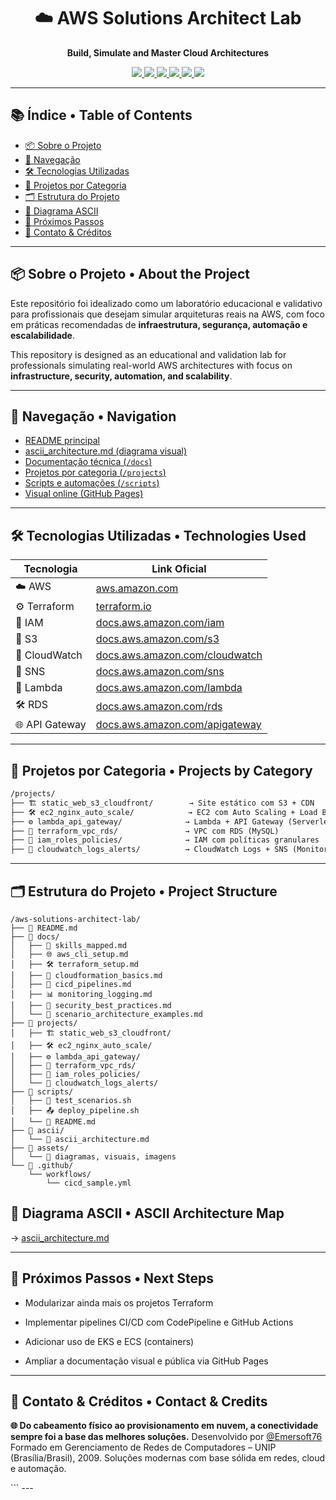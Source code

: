 <h1 align="center">☁️ AWS Solutions Architect Lab</h1>
<p align="center"><strong>Build, Simulate and Master Cloud Architectures</strong></p>

<p align="center">
  <a href="https://aws.amazon.com/" target="_blank">
    <img src="https://img.shields.io/badge/AWS-Cloud-orange?logo=amazonaws&style=for-the-badge" />
  </a>
  <a href="https://www.terraform.io/" target="_blank">
    <img src="https://img.shields.io/badge/Terraform-IaC-7B42BC?logo=terraform&style=for-the-badge" />
  </a>
  <a href="https://docs.aws.amazon.com/lambda/" target="_blank">
    <img src="https://img.shields.io/badge/Serverless-Lambda-yellow?logo=awslambda&style=for-the-badge" />
  </a>
  <a href="https://docs.aws.amazon.com/IAM/latest/UserGuide/introduction.html" target="_blank">
    <img src="https://img.shields.io/badge/Security-IAM-blue?logo=amazonaws&style=for-the-badge" />
  </a>
  <a href="https://docs.aws.amazon.com/vpc/" target="_blank">
    <img src="https://img.shields.io/badge/Networking-VPC-green?style=for-the-badge" />
  </a>
  <a href="https://Emersoft76.github.io/aws-solutions-architect-lab" target="_blank">
    <img src="https://img.shields.io/badge/Docs-Online-success?logo=github&style=for-the-badge" />
  </a>
</p>

---

## 📚 Índice • Table of Contents

- [📦 Sobre o Projeto](#-sobre-o-projeto--about-the-project)
- [🧭 Navegação](#-navegação--navigation)
- [🛠️ Tecnologias Utilizadas](#-tecnologias-utilizadas--technologies-used)
- [🚧 Projetos por Categoria](#-projetos-por-categoria--projects)
- [🗂️ Estrutura do Projeto](#-estrutura-do-projeto--project-structure)
- [🧭 Diagrama ASCII](#-diagrama-ascii--ascii-diagram)
- [🧠 Próximos Passos](#-próximos-passos--next-steps)
- [🤝 Contato & Créditos](#-contato--créditos)

---

## 📦 Sobre o Projeto • About the Project

Este repositório foi idealizado como um laboratório educacional e validativo para profissionais que desejam simular arquiteturas reais na AWS, com foco em práticas recomendadas de **infraestrutura, segurança, automação e escalabilidade**.

This repository is designed as an educational and validation lab for professionals simulating real-world AWS architectures with focus on **infrastructure, security, automation, and scalability**.

---

## 🧭 Navegação • Navigation

- [README principal](./README.md)
- [ascii_architecture.md (diagrama visual)](./ascii/ascii_architecture.md)
- [Documentação técnica (`/docs`)](./docs/)
- [Projetos por categoria (`/projects`)](./projects/)
- [Scripts e automações (`/scripts`)](./scripts/)
- [Visual online (GitHub Pages)](https://Emersoft76.github.io/aws-solutions-architect-lab)

---

## 🛠️ Tecnologias Utilizadas • Technologies Used

| Tecnologia         | Link Oficial                           |
|--------------------|-----------------------------------------|
| ☁️ AWS             | [aws.amazon.com](https://aws.amazon.com) |
| ⚙️ Terraform       | [terraform.io](https://www.terraform.io) |
| 📘 IAM             | [docs.aws.amazon.com/iam](https://docs.aws.amazon.com/iam) |
| 📂 S3              | [docs.aws.amazon.com/s3](https://docs.aws.amazon.com/s3) |
| 📡 CloudWatch      | [docs.aws.amazon.com/cloudwatch](https://docs.aws.amazon.com/cloudwatch) |
| 🔔 SNS             | [docs.aws.amazon.com/sns](https://docs.aws.amazon.com/sns) |
| 🚀 Lambda          | [docs.aws.amazon.com/lambda](https://docs.aws.amazon.com/lambda) |
| 🛠️ RDS             | [docs.aws.amazon.com/rds](https://docs.aws.amazon.com/rds) |
| 🌐 API Gateway     | [docs.aws.amazon.com/apigateway](https://docs.aws.amazon.com/apigateway) |

---

## 🚧 Projetos por Categoria • Projects by Category

```markdown
/projects/
├── 🏗️ static_web_s3_cloudfront/        → Site estático com S3 + CDN
├── 🛠️ ec2_nginx_auto_scale/            → EC2 com Auto Scaling + Load Balancer
├── ⚙️ lambda_api_gateway/              → Lambda + API Gateway (Serverless)
├── 🧩 terraform_vpc_rds/               → VPC com RDS (MySQL)
├── 🪪 iam_roles_policies/              → IAM com políticas granulares
├── 📡 cloudwatch_logs_alerts/          → CloudWatch Logs + SNS (Monitoramento)
```
---

## 🗂️ Estrutura do Projeto • Project Structure
```
/aws-solutions-architect-lab/
├── 📄 README.md
├── 📁 docs/
│   ├── 🧠 skills_mapped.md
│   ├── 🌐 aws_cli_setup.md
│   ├── 🛠️ terraform_setup.md
│   ├── 🧩 cloudformation_basics.md
│   ├── 🚀 cicd_pipelines.md
│   ├── 📊 monitoring_logging.md
│   ├── 🔐 security_best_practices.md
│   └── 📄 scenario_architecture_examples.md
├── 📁 projects/
│   ├── 🏗️ static_web_s3_cloudfront/
│   ├── 🛠️ ec2_nginx_auto_scale/
│   ├── ⚙️ lambda_api_gateway/
│   ├── 🧩 terraform_vpc_rds/
│   ├── 🪪 iam_roles_policies/
│   └── 📡 cloudwatch_logs_alerts/
├── 📁 scripts/
│   ├── 🧪 test_scenarios.sh
│   ├── 📤 deploy_pipeline.sh
│   └── 📄 README.md
├── 📁 ascii/
│   └── 📄 ascii_architecture.md
├── 📁 assets/
│   └── 📄 diagramas, visuais, imagens
└── 📁 .github/
    └── workflows/
        └── cicd_sample.yml
```

## 🧭 Diagrama ASCII • ASCII Architecture Map

→ [ascii_architecture.md](./ascii/ascii_architecture.md)

---

## 🧠 Próximos Passos • Next Steps

* Modularizar ainda mais os projetos Terraform

* Implementar pipelines CI/CD com CodePipeline e GitHub Actions

* Adicionar uso de EKS e ECS (containers)

* Ampliar a documentação visual e pública via GitHub Pages

---

## 🤝 Contato & Créditos • Contact & Credits

<p align="center">

<strong>🌐 Do cabeamento físico ao provisionamento em nuvem, a conectividade sempre foi a base das melhores soluções.</strong>
Desenvolvido por <a href="https://github.com/Emersoft76">@Emersoft76</a>
Formado em Gerenciamento de Redes de Computadores – UNIP (Brasília/Brasil), 2009.
Soluções modernas com base sólida em redes, cloud e automação.
</p> ```
---
